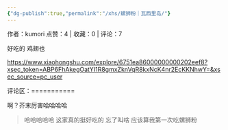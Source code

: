 ```yaml
---
{"dg-publish":true,"permalink":"/xhs/螺狮粉｜瓦西里岛/"}
---
```


作者：kumori
点赞：4   |   收藏：0   |   评论：7

好吃的 鸡翅也

https://www.xiaohongshu.com/explore/6751ea86000000000202eef8?xsec_token=ABP6FhAkegOatYI1R8gmxZknVqR8kxNcK4nr2EcKKNhwY=&xsec_source=pc_user

评论区：===========

啊？芥末厉害哈哈哈哈

> 哈哈哈哈哈 这家真的挺好吃的 忘了叫啥 应该算我第一次吃螺狮粉